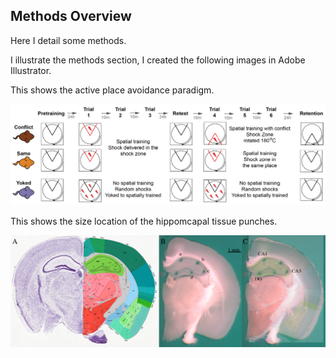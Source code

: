 ## Methods Overview

Here I detail some methods. 

I illustrate the methods section, I created the following images in Adobe Illustrator. 

This shows the active place avoidance paradigm.

![paradigm](./figures/Fig1/methods_behavior.png "paradigm")

This shows the size location of the hippomcapal tissue punches.

![paradigm](./figures/Fig1/allenslicephoto-01.png "allen brain and slice photo")
